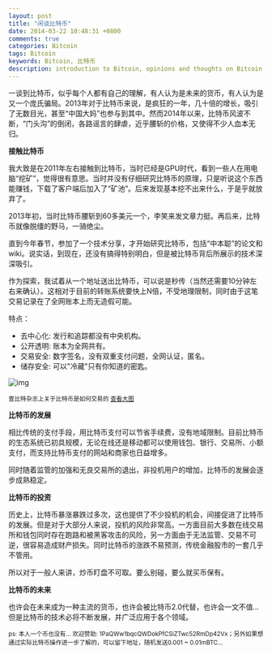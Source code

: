 ```yaml
---
layout: post
title: "闲谈比特币"
date: 2014-03-22 10:48:31 +0800
comments: true
categories: Bitcoin
tags: Bitcoin
keywords: Bitcoin, 比特币
description: introduction to Bitcoin, opinions and thoughts on Bitcoin
---
```

一谈到比特币，似乎每个人都有自己的理解，有人认为是未来的货币，有人认为是又一个庞氏骗局。2013年对于比特币来说，是疯狂的一年，几十倍的增长，吸引了无数目光，甚至“中国大妈”也参与到其中。然而2014年以来，比特币风波不断，“门头沟”的倒闭，各路谣言的肆虐，近乎腰斩的价格，又使得不少人血本无归。

<!-- more -->

__接触比特币__

我大致是在2011年左右接触到比特币，当时已经是GPU时代，看到一些人在用电脑“挖矿”，觉得很有意思。当时并没有仔细研究比特币的原理，只是听说这个东西能赚钱，下载了客户端后加入了“矿池”。后来发现基本挖不出来什么，于是乎就放弃了。

2013年初，当时比特币腰斩到60多美元一个，李笑来发文章力挺。再后来，比特币就像脱缰的野马，一骑绝尘。

直到今年春节，参加了一个技术分享，才开始研究比特币，包括“中本聪”的论文和wiki。说实话，到现在，还没有搞得特别明白，但是被比特币背后所展示的技术深深吸引。

作为探索，我试着从一个地址送出比特币，可以说是秒传（当然还需要10分钟左右来确认）。这相对于目前的转账系统要快上N倍，不受地理限制，同时由于这笔交易记录在了全网账本上而无造假可能。

特点：

* 去中心化: 发行和追踪都没有中央机构。
* 公开透明: 账本为全网共有。
* 交易安全: 数字签名，没有双重支付问题，全网认证，匿名。
* 储存安全: 可以"冷藏"只有你知道的密匙。

![img][img1]

<sub> 壹比特杂志上关于比特币是如何交易的 [查看大图][img2]<sub>

__比特币的发展__

相比传统的支付手段，用比特币支付可以节省手续费，没有地域限制。目前比特币的生态系统已初具规模，无论在线还是移动都可以使用钱包、银行、交易所、小额支付，而支持比特币支付的网站和商家也日益增多。

同时随着监管的加强和无良交易所的退出，非投机用户的增加，比特币的发展会逐步成熟稳定。

__比特币的投资__

历史上，比特币暴涨暴跌过多次，这也提供了不少投机的机会，间接促进了比特币的发展。但是对于大部分人来说，投机的风险非常高。一方面目前大多数在线交易所和钱包同时存在跑路和被黑客攻击的风险，另一方面由于无法监管、交易不可逆，很容易造成财产损失。同时比特币的涨跌不易预测，传统金融股市的一套几乎不管用。

所以对于一般人来讲，炒币盯盘不可取。要么别碰，要么就买币保有。

__比特币的未来__

也许会在未来成为一种主流的货币，也许会被比特币2.0代替，也许会一文不值… 但是比特币的技术必将不断发展，并广泛应用于各个领域。

<sub> ps: 本人一个币也没有… 欢迎赞助: 1PaQWw1bqcQWDokPfCSiZTwc52RmDp42Vx；另外如果想通过实际比特币操作进一步了解的，可以留下地址，随机发送0.001 ~ 0.01mBTC...<sub>
 
[img1]: https://lh5.googleusercontent.com/-B9DCl06j--Y/Uy0cbaQ-dvI/AAAAAAAAAm8/eFox4v9LrOk/w400/h300
[img2]: http://img0.ph.126.net/x-_ST2r783x6tLbWe_q9vQ==/2971249854257795997.png